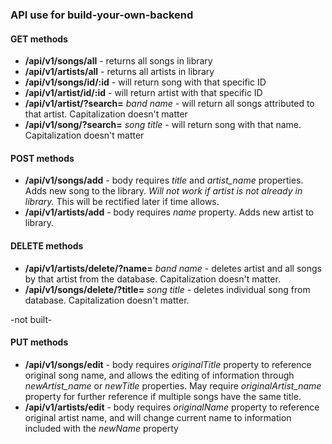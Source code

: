 ### API use for build-your-own-backend

#### GET methods

* **/api/v1/songs/all** - returns all songs in library
* **/api/v1/artists/all** - returns all artists in library
* **/api/v1/songs/id/:id** - will return song with that specific ID
* **/api/v1/artist/id/:id** - will return artist with that specific ID
* **/api/v1/artist/?search=** *band name* - will return all songs attributed to that artist. Capitalization doesn't matter
* **/api/v1/song/?search=** *song title* - will return song with that name. Capitalization doesn't matter

#### POST methods
* **/api/v1/songs/add** - body requires *title* and *artist_name* properties. Adds new song to the library. *Will not work if artist is not already in library.* This will be rectified later if time allows.
* **/api/v1/artists/add** - body requires *name* property. Adds new artist to library.

#### DELETE methods
* **/api/v1/artists/delete/?name=** *band name* - deletes artist and all songs by that artist from the database. Capitalization doesn't matter.
* **/api/v1/songs/delete/?title=** *song title* - deletes individual song from database. Capitalization doesn't matter.

-not built-

#### PUT methods
* **/api/v1/songs/edit** - body requires *originalTitle* property to reference original song name, and allows the editing of information through *newArtist_name* or *newTitle* properties. May require *originalArtist_name* property for further reference if multiple songs have the same title.
* **/api/v1/artists/edit** - body requires *originalName* property to reference original artist name, and will change current name to information included with the *newName* property
